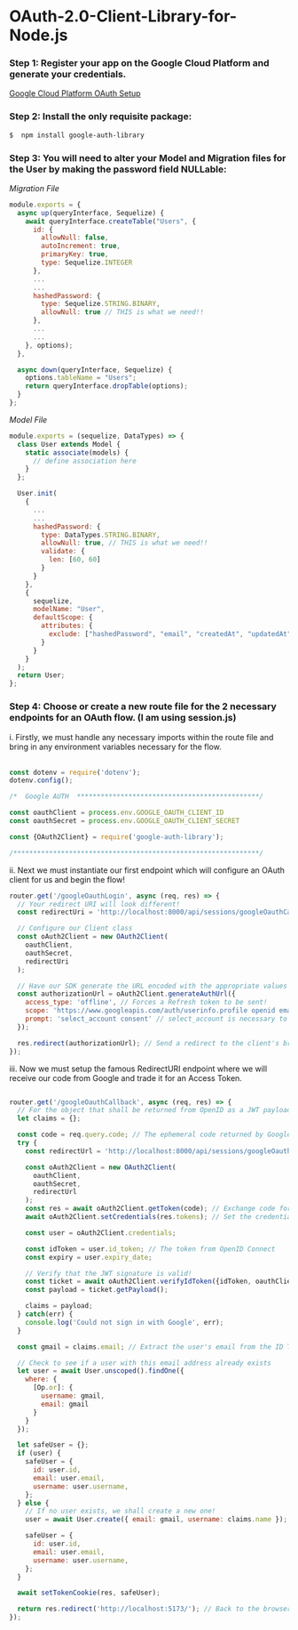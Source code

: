 # OAuth-2.0-Client-Library-for-Node.js

### Step 1: Register your app on the Google Cloud Platform and generate your credentials.
[Google Cloud Platform OAuth Setup](https://github.com/bkieselEducational/OAuth-Google-Cloud-Console-Setup)

### Step 2: Install the only requisite package:

```bash
$  npm install google-auth-library
```

### Step 3: You will need to alter your Model and Migration files for the User by making the password field NULLable:

*Migration File*
```javascript
module.exports = {
  async up(queryInterface, Sequelize) {
    await queryInterface.createTable("Users", {
      id: {
        allowNull: false,
        autoIncrement: true,
        primaryKey: true,
        type: Sequelize.INTEGER
      },
      ...
      ...
      hashedPassword: {
        type: Sequelize.STRING.BINARY,
        allowNull: true // THIS is what we need!!
      },
      ...
      ...
    }, options);
  },

  async down(queryInterface, Sequelize) {
    options.tableName = "Users";
    return queryInterface.dropTable(options);
  }
};
```

*Model File*
```javascript
module.exports = (sequelize, DataTypes) => {
  class User extends Model {
    static associate(models) {
      // define association here
    }
  };

  User.init(
    {
      ...
      ...
      hashedPassword: {
        type: DataTypes.STRING.BINARY,
        allowNull: true, // THIS is what we need!!
        validate: {
          len: [60, 60]
        }
      }
    },
    {
      sequelize,
      modelName: "User",
      defaultScope: {
        attributes: {
          exclude: ["hashedPassword", "email", "createdAt", "updatedAt"]
        }
      }
    }
  );
  return User;
};
```
### Step 4: Choose or create a new route file for the 2 necessary endpoints for an OAuth flow. (I am using session.js)
i. Firstly, we must handle any necessary imports within the route file and bring in any environment variables necessary for the flow.<br>
<br>
```javascript
const dotenv = require('dotenv');
dotenv.config();
```
```javascript
/*  Google AUTH  **********************************************/

const oauthClient = process.env.GOOGLE_OAUTH_CLIENT_ID
const oauthSecret = process.env.GOOGLE_OAUTH_CLIENT_SECRET

const {OAuth2Client} = require('google-auth-library');

/**************************************************************/
```
ii. Next we must instantiate our first endpoint which will configure an OAuth client for us and begin the flow!
```javascript
router.get('/googleOauthLogin', async (req, res) => {
  // Your redirect URI will look different!
  const redirectUri = 'http://localhost:8000/api/sessions/googleOauthCallback';

  // Configure our Client class
  const oAuth2Client = new OAuth2Client(
    oauthClient,
    oauthSecret,
    redirectUri
  );

  // Have our SDK generate the URL encoded with the appropriate values to start the flow.
  const authorizationUrl = oAuth2Client.generateAuthUrl({
    access_type: 'offline', // Forces a Refresh token to be sent!
    scope: 'https://www.googleapis.com/auth/userinfo.profile openid email',
    prompt: 'select_account consent' // select_account is necessary to garauntee that a user is prompted for account selection even when logged in to Google.
  });

  res.redirect(authorizationUrl); // Send a redirect to the client's browser which will fetch the Google Select an Account menu.
});
```

iii. Now we must setup the famous RedirectURI endpoint where we will receive our code from Google and trade it for an Access Token.
```javascript

router.get('/googleOauthCallback', async (req, res) => {
  // For the object that shall be returned from OpenID as a JWT payload!
  let claims = {};

  const code = req.query.code; // The ephemeral code returned by Google.
  try {
    const redirectUrl = 'http://localhost:8000/api/sessions/googleOauthCallback';

    const oAuth2Client = new OAuth2Client(
      oauthClient,
      oauthSecret,
      redirectUrl
    );
    const res = await oAuth2Client.getToken(code); // Exchange code for access token.
    await oAuth2Client.setCredentials(res.tokens); // Set the credentials property of our Client class

    const user = oAuth2Client.credentials;

    const idToken = user.id_token; // The token from OpenID Connect
    const expiry = user.expiry_date;

    // Verify that the JWT signature is valid!
    const ticket = await oAuth2Client.verifyIdToken({idToken, oauthClient, expiry});
    const payload = ticket.getPayload();

    claims = payload;
  } catch(err) {
    console.log('Could not sign in with Google', err);
  }

  const gmail = claims.email; // Extract the user's email from the ID Token claims!

  // Check to see if a user with this email address already exists
  let user = await User.unscoped().findOne({
    where: {
      [Op.or]: {
        username: gmail,
        email: gmail
      }
    }
  });

  let safeUser = {};
  if (user) {
    safeUser = {
      id: user.id,
      email: user.email,
      username: user.username,
    };
  } else {
    // If no user exists, we shall create a new one!
    user = await User.create({ email: gmail, username: claims.name }); // Note: No password!!!

    safeUser = {
      id: user.id,
      email: user.email,
      username: user.username,
    };
  }

  await setTokenCookie(res, safeUser);

  return res.redirect('http://localhost:5173/'); // Back to the browser!
});
```
